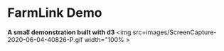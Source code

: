 # FarmLink Demo
 <b>A small demonstration built with d3 </b>
<a><img src=images/ScreenCapture-2020-06-04-40826-P.gif width="100% ></a>
